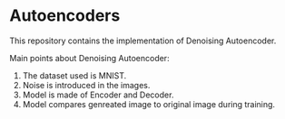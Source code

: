 # Autoencoders

This repository contains the implementation of Denoising Autoencoder.

Main points about Denoising Autoencoder:

1. The dataset used is MNIST.
2. Noise is introduced in the images.
3. Model is made of Encoder and Decoder.
4. Model compares genreated image to original image during training.
